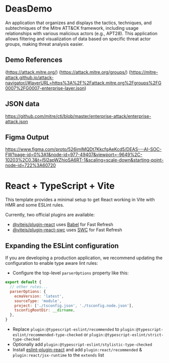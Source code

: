# DeasDemo
An application that organizes and displays the tactics, techniques, and subtechniques of the Mitre ATT&amp;CK framework, including usage relationships with various malicious actors (e.g., APT28). This application allows filtering and visualization of data based on specific threat actor groups, making threat analysis easier.


## Demo References
(https://attack.mitre.org/)
(https://attack.mitre.org/groups/)
(https://mitre-attack.github.io/attack-navigator//#layerURL=https%3A%2F%2Fattack.mitre.org%2Fgroups%2FG0007%2FG0007-enterprise-layer.json)


## JSON data
https://github.com/mitre/cti/blob/master/enterprise-attack/enterprise-attack.json

## Figma Output
https://www.figma.com/proto/526imlMQDt7KkcfgAeKcd5/DEAS---AI-SOC-FW?page-id=0%3A1&node-id=977-49407&viewport=-9649%2C-10203%2C0.3&t=l5l2apWZhioSA6RT-1&scaling=scale-down&starting-point-node-id=722%3A60720


# React + TypeScript + Vite

This template provides a minimal setup to get React working in Vite with HMR and some ESLint rules.

Currently, two official plugins are available:

- [@vitejs/plugin-react](https://github.com/vitejs/vite-plugin-react/blob/main/packages/plugin-react/README.md) uses [Babel](https://babeljs.io/) for Fast Refresh
- [@vitejs/plugin-react-swc](https://github.com/vitejs/vite-plugin-react-swc) uses [SWC](https://swc.rs/) for Fast Refresh

## Expanding the ESLint configuration

If you are developing a production application, we recommend updating the configuration to enable type aware lint rules:

- Configure the top-level `parserOptions` property like this:

```js
export default {
  // other rules...
  parserOptions: {
    ecmaVersion: 'latest',
    sourceType: 'module',
    project: ['./tsconfig.json', './tsconfig.node.json'],
    tsconfigRootDir: __dirname,
  },
}
```

- Replace `plugin:@typescript-eslint/recommended` to `plugin:@typescript-eslint/recommended-type-checked` or `plugin:@typescript-eslint/strict-type-checked`
- Optionally add `plugin:@typescript-eslint/stylistic-type-checked`
- Install [eslint-plugin-react](https://github.com/jsx-eslint/eslint-plugin-react) and add `plugin:react/recommended` & `plugin:react/jsx-runtime` to the `extends` list

